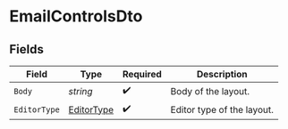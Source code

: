 # EmailControlsDto


## Fields

| Field                                               | Type                                                | Required                                            | Description                                         |
| --------------------------------------------------- | --------------------------------------------------- | --------------------------------------------------- | --------------------------------------------------- |
| `Body`                                              | *string*                                            | :heavy_check_mark:                                  | Body of the layout.                                 |
| `EditorType`                                        | [EditorType](../../Models/Components/EditorType.md) | :heavy_check_mark:                                  | Editor type of the layout.                          |